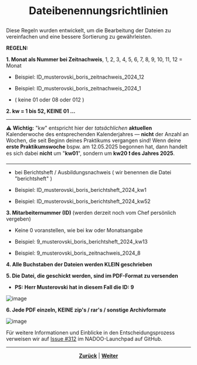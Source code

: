 # <p align="center">Dateibenennungsrichtlinien</p>

Diese Regeln wurden entwickelt, um die Bearbeitung der Dateien zu vereinfachen und eine bessere Sortierung zu gewährleisten.

**REGELN:**

**1. Monat als Nummer bei Zeitnachweis**, 1, 2, 3, 4, 5, 6, 7, 8, 9, 10, 11, 12 = Monat

- Beispiel: ID_musterovski_boris_zeitnachweis_2024_12

- Beispiel: ID_musterovski_boris_zeitnachweis_2024_1

- ( keine 01 oder 08 oder 012 )

**2. kw = 1 bis 52, KEINE 01 ...**

---

 ⚠️ **Wichtig:** "kw" entspricht hier der *tatsächlichen* **aktuellen** Kalenderwoche des entsprechenden Kalenderjahres — **nicht** der Anzahl an Wochen, die seit Beginn deines Praktikums vergangen sind! 
 Wenn deine **erste Praktikumswoche** bspw. am 12.05.2025 begonnen hat, dann handelt es sich dabei **nicht** um "**kw01**", sondern um **kw20 ❗ des Jahres 2025**.

---
 
- bei Berichtsheft / Ausbildungsnachweis ( wir benennen die Datei "berichtsheft" )

- Beispiel: ID_musterovski_boris_berichtsheft_2024_kw1

- Beispiel: ID_musterovski_boris_berichtsheft_2024_kw52

**3. Mitarbeiternummer (ID)** (werden derzeit noch vom Chef persönlich vergeben)

- Keine 0 voranstellen, wie bei kw oder Monatsangabe

- Beispiel: 9_musterovski_boris_berichtsheft_2024_kw13

- Beispiel: 9_musterovski_boris_zeitnachweis_2024_8

**4. Alle Buchstaben der Dateien werden KLEIN geschrieben**

**5. Die Datei, die geschickt werden, sind im PDF-Format zu versenden**

- **PS: Herr Musterovski hat in diesem Fall die ID: 9**

![image](https://github.com/user-attachments/assets/3e4c077b-d3c1-4bad-bdf6-ca7c9af755f0)

**6. Jede PDF einzeln, KEINE zip's / rar's / sonstige Archivformate**

![image](https://github.com/user-attachments/assets/8c520580-be00-42d1-b497-8e167a6fde34)

Für weitere Informationen und Einblicke in den Entscheidungsprozess verweisen wir auf [Issue #312](https://github.com/NADOOIT/NADOO-Launchpad/issues/312) im NADOO-Launchpad auf GitHub.

---

<p align="center">
<a href="/docs/01-organisation/02-zeit_und_ausbildungsnachweise/01-beispiele/README.md"><strong>Zurück</strong></a> | <a href="/docs/01-organisation/02-zeit_und_ausbildungsnachweise/03-ueberpruefung/README.md"><strong>Weiter</strong></a>
</p>
